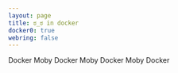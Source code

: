 ```yaml
---
layout: page
title: ಠ_ಠ in docker
docker0: true
webring: false
---
```


Docker Moby Docker Moby Docker Moby Docker
